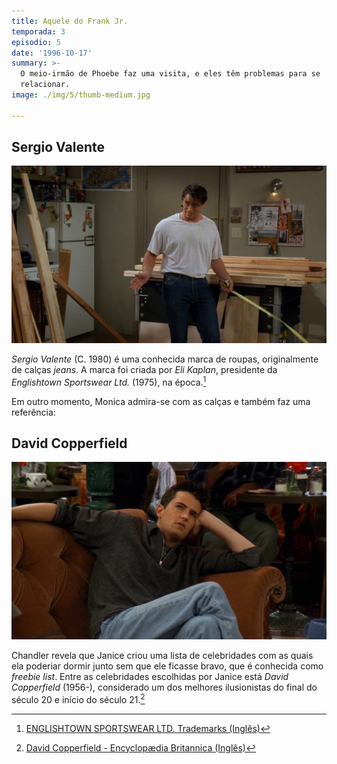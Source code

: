 ```yaml
---
title: Aquele do Frank Jr.
temporada: 3
episodio: 5
date: '1996-10-17'
summary: >-
  O meio-irmão de Phoebe faz uma visita, e eles têm problemas para se
  relacionar.
image: ./img/5/thumb-medium.jpg

---
```


## Sergio Valente

![Sergio Valente](./img/5/sergio-valente.png)

<cena>
  <chandler
    original="- My word, those are snug."
    traducao="- Minha nossa, que calças confortáveis."
  />
  <joey
    original="- Oh, yeah. These are my old work pants. Sergio Valente."
    traducao="- É. São minhas velhas calças de trabalho. Sergio Valente."
  />
</cena>

*Sergio Valente* (C. 1980) é uma conhecida marca de roupas, originalmente de calças *jeans*.
A marca foi criada por *Eli Kaplan*, presidente da *Englishtown Sportswear Ltd.* (1975),
na época.[^valente]

Em outro momento, Monica admira-se com as calças e também faz uma referência:

<cena>
  <monica
    original="- Hey. Where you heading in those pants? 1982?"
    traducao="- Ei. Aonde vai com essas calças? 1982?"
  />
</cena>

[^valente]: [ENGLISHTOWN SPORTSWEAR LTD. Trademarks (Inglês)](https://trademarks.justia.com/owners/englishtown-sportswear-ltd-160470/)

## David Copperfield

![David Copperfield](./img/5/david-copperfield.png)

<cena>
  <chandler
    original="- Does anyone else think David Copperfield's cute?"
    traducao="- Alguém mais acha David Copperfield bonito?"
  />
  <monica
    original="- No, but he told me he thinks you're a fox."
    traducao="- Não, mas ele me disse que acha você uma graça."
  />
</cena>

Chandler revela que Janice criou uma lista de celebridades com as quais ela
poderiar dormir junto sem que ele ficasse bravo, que é conhecida como *freebie list*.
Entre as celebridades escolhidas por Janice está *David Copperfield* (1956-),
considerado um dos melhores ilusionistas do final do século 20 e início do
século 21.[^copperfield]

[^copperfield]: [David Copperfield - Encyclopædia Britannica (Inglês)](https://www.britannica.com/biography/David-Copperfield-American-entertainer)
